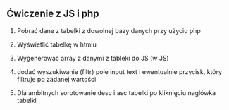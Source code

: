 ## Ćwiczenie z JS i php

1. Pobrać dane z tabelki z dowolnej bazy danych przy użyciu php 

2. Wyświetlić tabelkę w htmlu

3. Wygenerować array z danymi z tableki do JS (w JS)

4. dodać wyszukiwanie (filtr) pole input text i ewentualnie przycisk, który filtruje po zadanej wartości

5. Dla ambitnych sorotowanie desc i asc tabelki po kliknięciu nagłówka tabelki